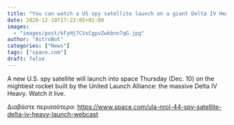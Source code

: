 ```yaml
---
title: "You can watch a US spy satellite launch on a giant Delta IV Heavy rocket tonight. Here's how."
date: 2020-12-10T17:22:05+01:00
images:
  - "images/post/kFyHj7CVxCgpvZwkbnn7qG.jpg"
author: "AstroBot"
categories: ["News"]
tags: ["space.com"]
draft: false
---
```


A new U.S. spy satellite will launch into space Thursday (Dec. 10) on the mightiest rocket built by the United Launch Alliance: the massive Delta IV Heavy. Watch it live. 

Διαβάστε περισσότερα: https://www.space.com/ula-nrol-44-spy-satellite-delta-iv-heavy-launch-webcast
